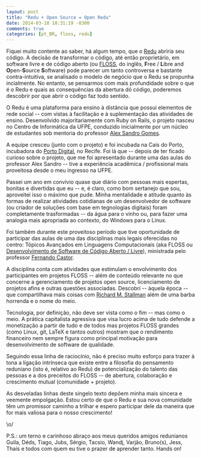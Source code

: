 ```yaml
---
layout: post
title: "Redu + Open Source = Open Redu"
date: 2014-03-18 18:31:19 -0300
comments: true
categories: [pt_BR, floss, redu]
---
```


Fiquei muito contente ao saber, há algum tempo, que o [Redu](http://developers.redu.com.br/)
abriria seu código. A decisão de transformar o código, até então proprietário,
em software livre e de código aberto (ou [FLOSS](https://en.wikipedia.org/wiki/Free_and_open_source_software),
do inglês, **F**ree / **L**ibre and **O**pen-**S**ource **S**oftware) pode parecer
um tanto controversa e bastante contra-intuitiva, se analisado o modelo de negócio
que o Redu se propunha incialmente. No entanto, se pensarmos com mais profundidade
sobre o que é o Redu e quais as consequências da abertura dó código, poderemos 
descobrir por que abrir o código faz todo sentido.

<!-- more -->

O Redu é uma plataforma para ensino à distância que possui elementos de rede social
-- com vistas à facilitação e à suplementação das atividades de ensino. Desenvolvido
majoritariamente com Ruby on Rails, o projeto nasceu no Centro de Informática da
UFPE, conduzido inicialmente por um núcleo de estudantes sob mentoria do professor
[Alex Sandro Gomes](http://cin.ufpe.br/~asg/).

A equipe cresceu (junto com o projeto) e foi incubada na Cais do Porto, incubadora
do [Porto Digital](http://www.portodigital.org/), no Recife. Foi lá que -- depois
de ter ficado curioso sobre o projeto, que me foi apresentado durante uma das aulas
do professor Alex Sandro -- tive a experiência acadêmica / profissional mais proveitosa
desde o meu ingresso na UFPE.

Passei um ano em convívio quase que diário com pessoas mais espertas, bonitas e
divertidas que eu -- e, é claro, como bom sertanejo que sou, aproveitei isso o
máximo que pude. Minha mentalidade e atitude quanto às formas de realizar atividades
cotidianas de um desenvolvedor de software (ou criador de soluções com base em
tegnologias digitais) foram completamente trasformadas -- da água para o vinho ou,
para fazer uma analogia mais apropriada ao contexto, do Windows para o Linux.

Foi também durante este proveitoso período que tive oportunidade de participar das
aulas de uma das disciplinas mais legais oferecidas no centro: Tópicos Avançados
em Linguagens Computacionais (aka FLOSS ou [Desenvolvimento de Software de Código Aberto / Livre](https://sites.google.com/a/cin.ufpe.br/floss/)), ministrada pelo professor [Fernando Castor](http://www.cin.ufpe.br/~fjclf).

A disciplina conta com atividades que estimulam o envolvimento dos participantes em
projetos FLOSS -- além de conteúdo relevante no que concerne a gerenciamento de
projetos open source, licenciamento de projetos afins e outras questões associadas.
Descobri -- àquela época -- que compartilhava mais coisas com [Richard M. Stallman](https://www.google.com.br/search?q=richard+stallman)
além de uma barba horrenda e o nome do meio.

Tecnologia, por definição, não deve ser vista como o fim -- mas como o meio. A
prática capitalista agressiva que visa lucro acima de tudo defende a monetização
a partir de tudo e de todos mas projetos FLOSS grandes (como Linux, git, LaTeX e
tantos outros) mostram que o rendimento financeiro nem sempre figura como principal
motivação para desenvolvimento de software de qualidade.

Seguindo essa linha de raciocínio, não é preciso muito esforço para trazer à tona
a ligação intrínseca que existe entre a filosofia do pensamento reduniano (isto é,
relativo ao Redu) de potencialização do talento das pessoas e a dos preceitos do
FLOSS -- de abertura, colaboração e crescimento mutual (comunidade + projeto).

As desveladas linhas deste singelo texto depõem minha mais sincera e veemente
empolgação. Estou certo de que o Redu e sua nova comunidade têm um promissor
caminho a trilhar e espero participar dele da maneira que for mais valiosa para
o nosso crescimento!

\o/

P.S.: um terno e carinhoso abraço aos meus queridos amigos redunianos Guila, Déds,
Tiago, Jubs, Sérgio, Tacsio, Wandj, Varjão, Bruno(s), Jess, Thaís e todos com quem
eu tive o prazer de aprender tanto. Hands on!

